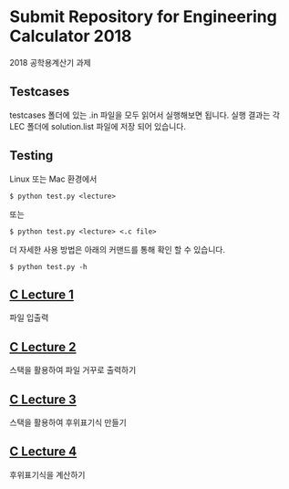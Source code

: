 # Submit Repository for Engineering Calculator 2018
2018 공학용계산기 과제

## Testcases
testcases 폴더에 있는 .in 파일을 모두 읽어서 실행해보면 됩니다. 실행 결과는 각 LEC 폴더에 solution.list 파일에 저장 되어 있습니다.

## Testing
Linux 또는 Mac 환경에서
```
$ python test.py <lecture>
```
또는
```
$ python test.py <lecture> <.c file>
```
더 자세한 사용 방법은 아래의 커맨드를 통해 확인 할 수 있습니다.
```
$ python test.py -h
```

## [C Lecture 1](C_LEC1)
파일 입출력
## [C Lecture 2](C_LEC2)
스택을 활용하여 파일 거꾸로 출력하기
## [C Lecture 3](C_LEC3)
스택을 활용하여 후위표기식 만들기
## [C Lecture 4](C_LEC4)
후위표기식을 계산하기
